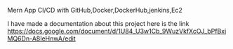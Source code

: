 Mern App CI/CD with GitHub,Docker,DockerHub,jenkins,Ec2

I have made a documentation about this project 
here is the link https://docs.google.com/document/d/1U84_U3w1Cb_9WuzVkfXcOJ_bPfBxjMQ6Dn-A8IeHnwA/edit
